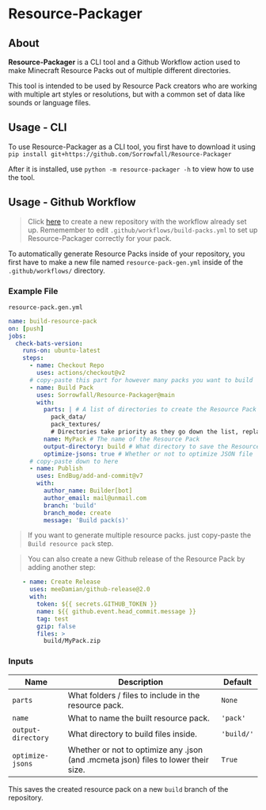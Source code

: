 # Resource-Packager

## About

**Resource-Packager** is a CLI tool and a Github Workflow action used to make Minecraft Resource Packs out of multiple different directories.

This tool is intended to be used by Resource Pack creators who are working with multiple art styles or resolutions, but with a common set of data like sounds or language files.

## Usage - CLI

To use Resource-Packager as a CLI tool, you first have to download it using `pip install git+https://github.com/Sorrowfall/Resource-Packager`

After it is installed, use `python -m resource-packager -h` to view how to use the tool.

## Usage - Github Workflow

> Click [here](https://github.com/Sorrowfall/RP-Example/generate) to create a new repository with the workflow already set up.
Rememember to edit `.github/workflows/build-packs.yml` to set up Resource-Packager correctly for your pack.

To automatically generate Resource Packs inside of your repository, you first have to make a new file named `resource-pack-gen.yml` inside of the `.github/workflows/` directory.


### Example File
`resource-pack.gen.yml`
```yaml
name: build-resource-pack
on: [push]
jobs:
  check-bats-version:
    runs-on: ubuntu-latest
    steps:
      - name: Checkout Repo
        uses: actions/checkout@v2
      # copy-paste this part for however many packs you want to build
      - name: Build Pack
        uses: Sorrowfall/Resource-Packager@main
        with:
          parts: | # A list of directories to create the Resource Pack with
            pack_data/
            pack_textures/
            # Directories take priority as they go down the list, replacing any files from the above directories
          name: MyPack # The name of the Resource Pack
          output-directory: build # What directory to save the Resource Pack in
          optimize-jsons: true # Whether or not to optimize JSON file
      # copy-paste down to here
      - name: Publish
        uses: EndBug/add-and-commit@v7
        with:
          author_name: Builder[bot]
          author_email: mail@unmail.com
          branch: 'build'
          branch_mode: create
          message: 'Build pack(s)'
```

> If you want to generate multiple resource packs. just copy-paste the `Build resource pack` step.

> You can also create a new Github release of the Resource Pack by adding another step: 

```yaml
    - name: Create Release
      uses: meeDamian/github-release@2.0
      with:
        token: ${{ secrets.GITHUB_TOKEN }}
        name: ${{ github.event.head_commit.message }}
        tag: test
        gzip: false
        files: >
          build/MyPack.zip
```

### Inputs

| Name | Description | Default |
| - | - | - |
| `parts` | What folders / files to include in the resource pack. | `None` |
| `name` | What to name the built resource pack. | `'pack'` |
| `output-directory` | What directory to build files inside. | `'build/'` |
| `optimize-jsons` | Whether or not to optimize any .json (and .mcmeta json) files to lower their size. | `True` |

This saves the created resource pack on a new `build` branch of the repository.
